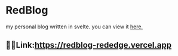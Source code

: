# RedBlog
my personal blog written in svelte. you can view it [here.](https://redblog-rededge.vercel.app)

## 🔗🔗Link:https://redblog-rededge.vercel.app
